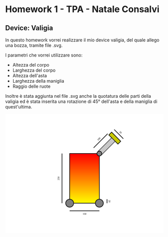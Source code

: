 # Homework 1 - TPA - Natale Consalvi
## Device: Valigia

In questo homework vorrei realizzare il mio device valigia, del quale allego una bozza, tramite file .svg.
  
I parametri che vorrei utilizzare sono:
- Altezza del corpo
- Larghezza del corpo
- Altezza dell'asta
- Larghezza della maniglia
- Raggio delle ruote

Inoltre è stata aggiunta nel file .svg anche la quotatura delle parti della valigia ed è stata inserita una rotazione di 45° dell'asta e della maniglia di quest'ultima.

![alt text](https://github.com/NataleConsalvi/homeworktpa-nc/blob/dev/bozzadevice.svg)
